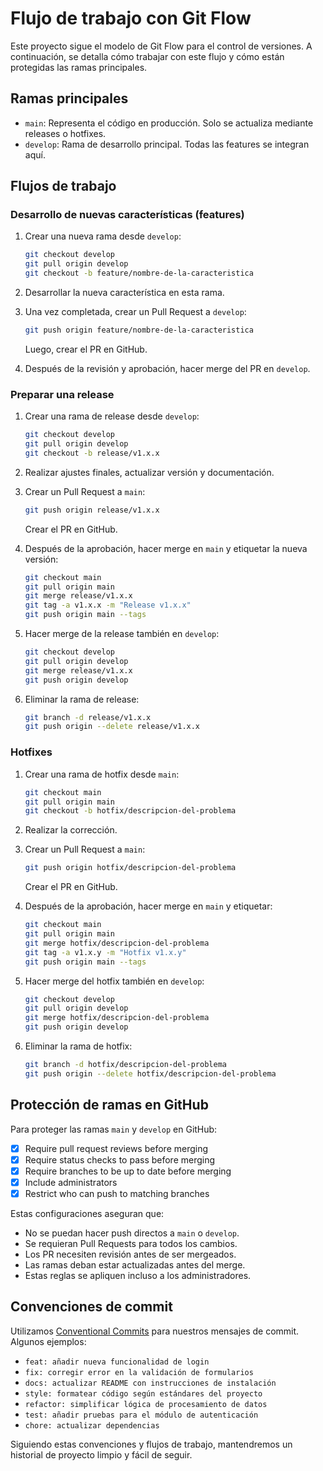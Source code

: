 # Flujo de trabajo con Git Flow

Este proyecto sigue el modelo de Git Flow para el control de versiones. A continuación, se detalla cómo trabajar con este flujo y cómo están protegidas las ramas principales.

## Ramas principales

- `main`: Representa el código en producción. Solo se actualiza mediante releases o hotfixes.
- `develop`: Rama de desarrollo principal. Todas las features se integran aquí.

## Flujos de trabajo

### Desarrollo de nuevas características (features)

1. Crear una nueva rama desde `develop`:
   ```bash
   git checkout develop
   git pull origin develop
   git checkout -b feature/nombre-de-la-caracteristica
   ```

2. Desarrollar la nueva característica en esta rama.

3. Una vez completada, crear un Pull Request a `develop`:
   ```bash
   git push origin feature/nombre-de-la-caracteristica
   ```
   Luego, crear el PR en GitHub.

4. Después de la revisión y aprobación, hacer merge del PR en `develop`.

### Preparar una release

1. Crear una rama de release desde `develop`:
   ```bash
   git checkout develop
   git pull origin develop
   git checkout -b release/v1.x.x
   ```

2. Realizar ajustes finales, actualizar versión y documentación.

3. Crear un Pull Request a `main`:
   ```bash
   git push origin release/v1.x.x
   ```
   Crear el PR en GitHub.

4. Después de la aprobación, hacer merge en `main` y etiquetar la nueva versión:
   ```bash
   git checkout main
   git pull origin main
   git merge release/v1.x.x
   git tag -a v1.x.x -m "Release v1.x.x"
   git push origin main --tags
   ```

5. Hacer merge de la release también en `develop`:
   ```bash
   git checkout develop
   git pull origin develop
   git merge release/v1.x.x
   git push origin develop
   ```

6. Eliminar la rama de release:
   ```bash
   git branch -d release/v1.x.x
   git push origin --delete release/v1.x.x
   ```

### Hotfixes

1. Crear una rama de hotfix desde `main`:
   ```bash
   git checkout main
   git pull origin main
   git checkout -b hotfix/descripcion-del-problema
   ```

2. Realizar la corrección.

3. Crear un Pull Request a `main`:
   ```bash
   git push origin hotfix/descripcion-del-problema
   ```
   Crear el PR en GitHub.

4. Después de la aprobación, hacer merge en `main` y etiquetar:
   ```bash
   git checkout main
   git pull origin main
   git merge hotfix/descripcion-del-problema
   git tag -a v1.x.y -m "Hotfix v1.x.y"
   git push origin main --tags
   ```

5. Hacer merge del hotfix también en `develop`:
   ```bash
   git checkout develop
   git pull origin develop
   git merge hotfix/descripcion-del-problema
   git push origin develop
   ```

6. Eliminar la rama de hotfix:
   ```bash
   git branch -d hotfix/descripcion-del-problema
   git push origin --delete hotfix/descripcion-del-problema
   ```

## Protección de ramas en GitHub

Para proteger las ramas `main` y `develop` en GitHub:

- [x] Require pull request reviews before merging
- [x] Require status checks to pass before merging
- [x] Require branches to be up to date before merging
- [x] Include administrators
- [x] Restrict who can push to matching branches

Estas configuraciones aseguran que:
- No se puedan hacer push directos a `main` o `develop`.
- Se requieran Pull Requests para todos los cambios.
- Los PR necesiten revisión antes de ser mergeados.
- Las ramas deban estar actualizadas antes del merge.
- Estas reglas se apliquen incluso a los administradores.

## Convenciones de commit

Utilizamos [Conventional Commits](https://www.conventionalcommits.org/) para nuestros mensajes de commit. Algunos ejemplos:

- `feat: añadir nueva funcionalidad de login`
- `fix: corregir error en la validación de formularios`
- `docs: actualizar README con instrucciones de instalación`
- `style: formatear código según estándares del proyecto`
- `refactor: simplificar lógica de procesamiento de datos`
- `test: añadir pruebas para el módulo de autenticación`
- `chore: actualizar dependencias`

Siguiendo estas convenciones y flujos de trabajo, mantendremos un historial de proyecto limpio y fácil de seguir.